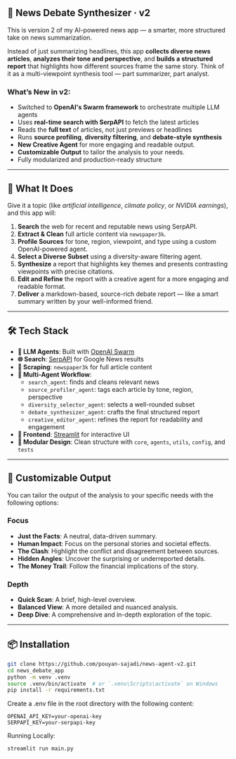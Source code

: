 ## 🧠 News Debate Synthesizer · v2

This is version 2 of my AI-powered news app — a smarter, more structured take on news summarization.

Instead of just summarizing headlines, this app **collects diverse news articles**, **analyzes their tone and perspective**, and **builds a structured report** that highlights how different sources frame the same story. Think of it as a multi-viewpoint synthesis tool — part summarizer, part analyst.

### What’s New in v2:
- Switched to **OpenAI's Swarm framework** to orchestrate multiple LLM agents
- Uses **real-time search with SerpAPI** to fetch the latest articles
- Reads the **full text** of articles, not just previews or headlines
- Runs **source profiling**, **diversity filtering**, and **debate-style synthesis**
- **New Creative Agent** for more engaging and readable output.
- **Customizable Output** to tailor the analysis to your needs.
- Fully modularized and production-ready structure

---

## 🚀 What It Does

Give it a topic (like *artificial intelligence*, *climate policy*, or *NVIDIA earnings*), and this app will:

1.  **Search** the web for recent and reputable news using SerpAPI.
2.  **Extract & Clean** full article content via `newspaper3k`.
3.  **Profile Sources** for tone, region, viewpoint, and type using a custom OpenAI-powered agent.
4.  **Select a Diverse Subset** using a diversity-aware filtering agent.
5.  **Synthesize** a report that highlights key themes and presents contrasting viewpoints with precise citations.
6.  **Edit and Refine** the report with a creative agent for a more engaging and readable format.
7.  **Deliver** a markdown-based, source-rich debate report — like a smart summary written by your well-informed friend.

---

## 🛠️ Tech Stack

- **🧠 LLM Agents**: Built with [OpenAI Swarm](https://github.com/openai/swarm)
- **🌐 Search**: [SerpAPI](https://serpapi.com/) for Google News results
- **📰 Scraping**: `newspaper3k` for full article content
- **🧩 Multi-Agent Workflow**:
  - `search_agent`: finds and cleans relevant news
  - `source_profiler_agent`: tags each article by tone, region, perspective
  - `diversity_selector_agent`: selects a well-rounded subset
  - `debate_synthesizer_agent`: crafts the final structured report
  - `creative_editor_agent`: refines the report for readability and engagement
- **💬 Frontend**: [Streamlit](https://streamlit.io/) for interactive UI
- **📁 Modular Design**: Clean structure with `core`, `agents`, `utils`, `config`, and `tests`

---

## 🎨 Customizable Output

You can tailor the output of the analysis to your specific needs with the following options:

### Focus

-   **Just the Facts**: A neutral, data-driven summary.
-   **Human Impact**: Focus on the personal stories and societal effects.
-   **The Clash**: Highlight the conflict and disagreement between sources.
-   **Hidden Angles**: Uncover the surprising or underreported details.
-   **The Money Trail**: Follow the financial implications of the story.

### Depth

-   **Quick Scan**: A brief, high-level overview.
-   **Balanced View**: A more detailed and nuanced analysis.
-   **Deep Dive**: A comprehensive and in-depth exploration of the topic.

---

## 📦 Installation

```bash
git clone https://github.com/pouyan-sajadi/news-agent-v2.git
cd news_debate_app
python -m venv .venv
source .venv/bin/activate  # or `.venv\Scripts\activate` on Windows
pip install -r requirements.txt
```

Create a .env file in the root directory with the following content:
```env
OPENAI_API_KEY=your-openai-key
SERPAPI_KEY=your-serpapi-key
```
Running Locally:
```bash
streamlit run main.py
```